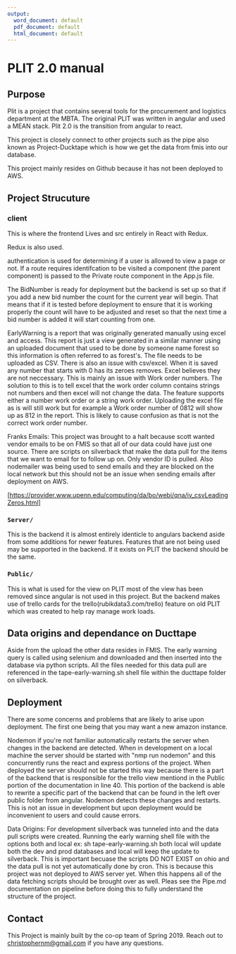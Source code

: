 ```yaml
---
output:
  word_document: default
  pdf_document: default
  html_document: default
---
```


# PLIT 2.0 manual

## Purpose

Plit is a project that contains several tools for the procurement and logistics department at the MBTA. The original PLIT was written in angular and used a MEAN stack. Plit 2.0 is the transition from angular to react.

This project is closely connect to other projects such as the pipe also known as Project-Ducktape which is how we get the data from fmis into our database.

This project mainly resides on Github because it has not been deployed to AWS.

## Project Strucuture

### client

This is where the frontend Lives and src entirely in React with Redux.

Redux is also used.

authentication is used for determining if a user is allowed to view a page or not. If a route requires identifcation to be visited a component (the parent component) is passed to the Private route component in the App.js file.

The BidNumber is ready for deployment but the backend is set up so that if you add a new bid number the count for the current year will begin. That means that if it is tested before deployment to ensure that it is working properly the count will have to be adjusted and reset so that the next time a bid number is added it will start counting from one.

EarlyWarning is a report that was originally generated manually using excel and access. This report is just a view generated in a similar manner using an uploaded document that used to be done by someone name forest so this information is often referred to as forest's. The file needs to be uploaded as CSV. There is also an issue with csv/excel. When it is saved any number that starts with 0 has its zeroes removes. Excel believes they are not neccessary. This is mainly an issue with Work order numbers. The solution to this is to tell excel that the work order column contains strings not numbers and then excel will not change the data. The feature supports either a number work order or a string work order. Uploading the excel file as is will still work but for example a Work order number of 0812 will show up as 812 in the report. This is likely to cause confusion as that is not the correct work order number.

Franks Emails: This project was brought to a halt because scott wanted vendor emails to be on FMIS so that all of our data could have just one source. There are scripts on silverback that make the data pull for the items that we want to email for to follow up on. Only vendor ID is pulled. Also nodemailer was being used to send emails and they are blocked on the local network but this should not be an issue when sending emails after deployment on AWS. 

[<https://provider.www.upenn.edu/computing/da/bo/webi/qna/iv_csvLeadingZeros.html]>

### `Server/`

This is the backend it is almost entirely identicle to angulars backend aside from some additions for newer features. Features that are not being used may be supported in the backend. If it exists on PLIT the backend should be the same.

### `Public/`

This is what is used for the view on PLIT most of the view has been removed since angular is not used in this project. But the backend makes use of trello cards for the trello(rubikdata3.com/trello) feature on old PLIT which was created to help ray manage work loads.

## Data origins and dependance on Ducttape

Aside from the upload the other data resides in FMIS. The early warning query is called using selenium and downloaded and then inserted into the database via python scripts. All the files needed for this data pull are referenced in the tape-early-warning.sh shell file within the ducttape folder on silverback.

## Deployment

There are some concerns and problems that are likely to arise upon deployment. The first one being that you may want a new amazon instance.

Nodemon if you're not familiar automatically restarts the server when changes in the backend are detected. When in development on a local machine the server should be started with "nmp run nodemon" and this concurrently runs the react and express portions of the project. When deployed the server should not be started this way because there is a part of the backend that is responsible for the trello view mentiond in the Public portion of the documentation in line 40. This portion of the backend is able to rewrite a specific part of the backend that can be found in the left over public folder from angular. Nodemon detects these changes and restarts. This is not an issue in development but upon deployment would be inconvenient to users and could cause errors.

Data Origins: For development silverback was tunneled into and the data pull scripts were created. Running the early warning shell file with the options both and local ex: sh tape-early-warning.sh both local will update both the dev and prod databases and local will keep the update to silverback. This is important becuase the scripts DO NOT EXIST on ohio and the data pull is not yet automatically done by cron. This is because this project was not deployed to AWS server yet. When this happens all of the data fetching scripts should be brought over as well. Pleas see the Pipe.md documentation on pipeline before doing this to fully understand the structure of the project.

## Contact

This Project is mainly built by the co-op team of Spring 2019. Reach out to christophernm@gmail.com if you have any questions.